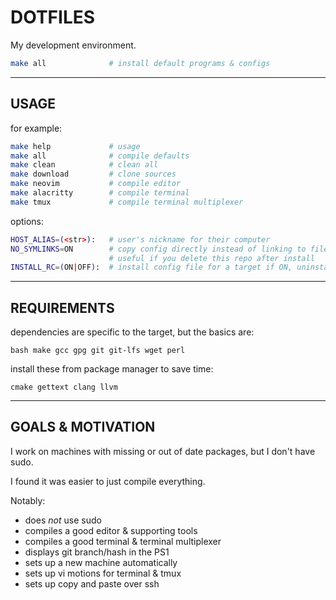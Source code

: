 # DOTFILES

My development environment.

```bash
make all              # install default programs & configs
```


----
## USAGE


for example:
```bash
make help             # usage
make all              # compile defaults
make clean            # clean all
make download         # clone sources
make neovim           # compile editor
make alacritty        # compile terminal
make tmux             # compile terminal multiplexer
```

options:
```bash
HOST_ALIAS=(<str>):   # user's nickname for their computer
NO_SYMLINKS=ON        # copy config directly instead of linking to files here
                      # useful if you delete this repo after install
INSTALL_RC=(ON|OFF):  # install config file for a target if ON, uninstall if OFF
```


----
## REQUIREMENTS

dependencies are specific to the target, but the basics are:
```
bash make gcc gpg git git-lfs wget perl
```

install these from package manager to save time:
```
cmake gettext clang llvm
```


----
## GOALS & MOTIVATION

I work on machines with missing or out of date packages, but I don't have sudo.

I found it was easier to just compile everything.

Notably:

- does *not* use sudo
- compiles a good editor & supporting tools
- compiles a good terminal & terminal multiplexer
- displays git branch/hash in the PS1
- sets up a new machine automatically
- sets up vi motions for terminal & tmux
- sets up copy and paste over ssh
